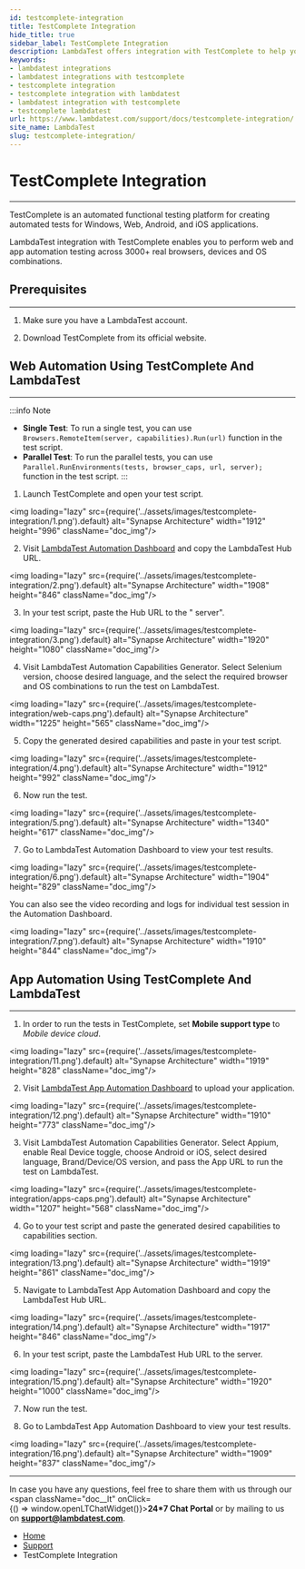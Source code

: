 ```yaml
---
id: testcomplete-integration
title: TestComplete Integration
hide_title: true
sidebar_label: TestComplete Integration
description: LambdaTest offers integration with TestComplete to help you perform web and app automation testing on 3000+ real browsers, devices, and operating systems combinations.
keywords:
- lambdatest integrations
- lambdatest integrations with testcomplete
- testcomplete integration
- testcomplete integration with lambdatest
- lambdatest integration with testcomplete
- testcomplete lambdatest
url: https://www.lambdatest.com/support/docs/testcomplete-integration/
site_name: LambdaTest
slug: testcomplete-integration/
---
```

<head>
  <meta name="robots" content="noindex, nofollow" />
</head>
<script type="application/ld+json"
      dangerouslySetInnerHTML={{ __html: JSON.stringify({
       "@context": "https://schema.org",
        "@type": "BreadcrumbList",
        "itemListElement": [{
          "@type": "ListItem",
          "position": 1,
          "name": "LambdaTest",
          "item": "https://www.lambdatest.com"
        },{
          "@type": "ListItem",
          "position": 2,
          "name": "Support",
          "item": "https://www.lambdatest.com/support/docs/"
        },{
          "@type": "ListItem",
          "position": 3,
          "name": "TestComplete Integration",
          "item": "https://www.lambdatest.com/support/docs/testcomplete-integration/"
        }]
      })
    }}
></script>

# TestComplete Integration
***

TestComplete is an automated functional testing platform for creating automated tests for Windows, Web, Android, and iOS applications. 

LambdaTest integration with TestComplete enables you to perform web and app automation testing across 3000+ real browsers, devices and OS combinations.

## Prerequisites
***

1. Make sure you have a LambdaTest account. 

2. Download TestComplete from its official website.

## Web Automation Using TestComplete And LambdaTest
---

:::info Note

- **Single Test**: To run a single test, you can use `Browsers.RemoteItem(server, capabilities).Run(url)` function in the test script. 
- **Parallel Test**: To run the parallel tests, you can use `Parallel.RunEnvironments(tests, browser_caps, url, server);` function in the test script.
:::

1. Launch TestComplete and open your test script. 

<img loading="lazy" src={require('../assets/images/testcomplete-integration/1.png').default} alt="Synapse Architecture" width="1912" height="996" className="doc_img"/>

2. Visit [LambdaTest Automation Dashboard](https://automation.lambdatest.com/build) and copy the LambdaTest Hub URL.

<img loading="lazy" src={require('../assets/images/testcomplete-integration/2.png').default} alt="Synapse Architecture" width="1908" height="846" className="doc_img"/>

3. In your test script, paste the Hub URL to the " server".

<img loading="lazy" src={require('../assets/images/testcomplete-integration/3.png').default} alt="Synapse Architecture" width="1920" height="1080" className="doc_img"/>

4. Visit LambdaTest Automation Capabilities Generator. Select Selenium version, choose desired language, and the select the required browser and OS combinations to run the test on LambdaTest.

<img loading="lazy" src={require('../assets/images/testcomplete-integration/web-caps.png').default} alt="Synapse Architecture" width="1225" height="565" className="doc_img"/>

5. Copy the generated desired capabilities and paste in your test script.

<img loading="lazy" src={require('../assets/images/testcomplete-integration/4.png').default} alt="Synapse Architecture" width="1912" height="992" className="doc_img"/>

6. Now run the test.

<img loading="lazy" src={require('../assets/images/testcomplete-integration/5.png').default} alt="Synapse Architecture" width="1340" height="617" className="doc_img"/>

7. Go to LambdaTest Automation Dashboard to view your test results.

<img loading="lazy" src={require('../assets/images/testcomplete-integration/6.png').default} alt="Synapse Architecture" width="1904" height="829" className="doc_img"/>

You can also see the video recording and logs for individual test session in the Automation Dashboard. 

<img loading="lazy" src={require('../assets/images/testcomplete-integration/7.png').default} alt="Synapse Architecture" width="1910" height="844" className="doc_img"/>


## App Automation Using TestComplete And LambdaTest
---

1. In order to run the tests in TestComplete, set **Mobile support type** to *Mobile device cloud*.

<img loading="lazy" src={require('../assets/images/testcomplete-integration/11.png').default} alt="Synapse Architecture" width="1919" height="828" className="doc_img"/>

2. Visit [LambdaTest App Automation Dashboard](https://appautomation.lambdatest.com/) to upload your application. 

<img loading="lazy" src={require('../assets/images/testcomplete-integration/12.png').default} alt="Synapse Architecture" width="1910" height="773" className="doc_img"/>


3. Visit LambdaTest Automation Capabilities Generator. Select Appium, enable Real Device toggle, choose Android or iOS, select desired language, Brand/Device/OS version, and pass the App URL to run the test on LambdaTest.

<img loading="lazy" src={require('../assets/images/testcomplete-integration/apps-caps.png').default} alt="Synapse Architecture" width="1207" height="568" className="doc_img"/>

4. Go to your test script and paste the generated desired capabilities to capabilities section.

<img loading="lazy" src={require('../assets/images/testcomplete-integration/13.png').default} alt="Synapse Architecture" width="1919" height="861" className="doc_img"/>

5. Navigate to LambdaTest App Automation Dashboard and copy the LambdaTest Hub URL. 

<img loading="lazy" src={require('../assets/images/testcomplete-integration/14.png').default} alt="Synapse Architecture" width="1917" height="846" className="doc_img"/>

6. In your test script, paste the LambdaTest Hub URL to the server.

<img loading="lazy" src={require('../assets/images/testcomplete-integration/15.png').default} alt="Synapse Architecture" width="1920" height="1000" className="doc_img"/>

7. Now run the test.

8. Go to LambdaTest App Automation Dashboard to view your test results.

<img loading="lazy" src={require('../assets/images/testcomplete-integration/16.png').default} alt="Synapse Architecture" width="1909" height="837" className="doc_img"/>

---

>
In case you have any questions, feel free to share them with us through our <span className="doc__lt" onClick={() => window.openLTChatWidget()}>**24*7 Chat Portal**</span> or by mailing to us on [**support@lambdatest.com**](mailto:support@lambdatest.com). <br />

<nav aria-label="breadcrumbs">
  <ul className="breadcrumbs">
    <li className="breadcrumbs__item">
      <a className="breadcrumbs__link" href="https://www.lambdatest.com">Home</a>
    </li>
    <li className="breadcrumbs__item">
      <a className="breadcrumbs__link" href="/support/docs/">Support</a>
    </li>
    <li className="breadcrumbs__item breadcrumbs__item--active">
      <span className="breadcrumbs__link">TestComplete Integration</span>
    </li>
  </ul>
</nav>
